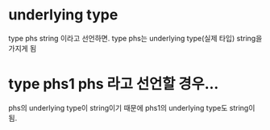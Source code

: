# underlying type
type phs string 이라고 선언하면.
type phs는 underlying type(실제 타입) string을 가지게 됨

# type phs1 phs 라고 선언할 경우...
phs의 underlying type이 string이기 때문에
phs1의 underlying type도 string이 됨.